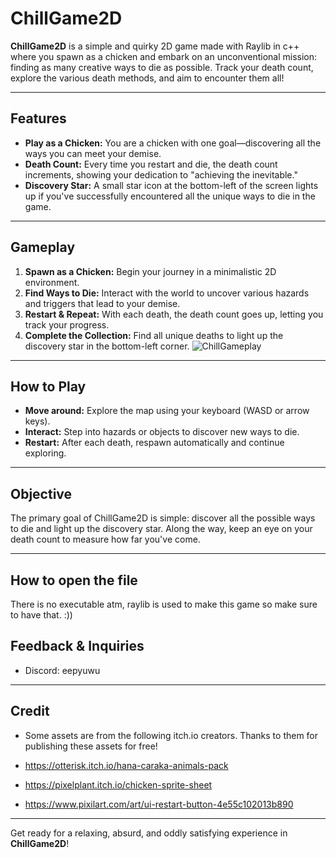 # ChillGame2D

**ChillGame2D** is a simple and quirky 2D game made with Raylib in c++ where you spawn as a chicken and embark on an unconventional mission: finding as many creative ways to die as possible. Track your death count, explore the various death methods, and aim to encounter them all!

---

## Features

- **Play as a Chicken:** You are a chicken with one goal—discovering all the ways you can meet your demise.
- **Death Count:** Every time you restart and die, the death count increments, showing your dedication to "achieving the inevitable."
- **Discovery Star:** A small star icon at the bottom-left of the screen lights up if you've successfully encountered all the unique ways to die in the game.

---

## Gameplay

1. **Spawn as a Chicken:** Begin your journey in a minimalistic 2D environment.
2. **Find Ways to Die:** Interact with the world to uncover various hazards and triggers that lead to your demise.
3. **Restart & Repeat:** With each death, the death count goes up, letting you track your progress.
4. **Complete the Collection:** Find all unique deaths to light up the discovery star in the bottom-left corner.
![ChillGameplay](https://github.com/user-attachments/assets/00a58964-c832-47ab-9e56-aaec4291b469)

---

## How to Play

- **Move around:** Explore the map using your keyboard (WASD or arrow keys).
- **Interact:** Step into hazards or objects to discover new ways to die.
- **Restart:** After each death, respawn automatically and continue exploring.

---

## Objective

The primary goal of ChillGame2D is simple: discover all the possible ways to die and light up the discovery star. Along the way, keep an eye on your death count to measure how far you've come.

---
## How to open the file

There is no executable atm, raylib is used to make this game so make sure to have that. :))

## Feedback & Inquiries

- Discord: eepyuwu
---
## Credit

- Some assets are from the following itch.io creators. Thanks to them for publishing these assets for free!
  
- https://otterisk.itch.io/hana-caraka-animals-pack
  
- https://pixelplant.itch.io/chicken-sprite-sheet
  
- https://www.pixilart.com/art/ui-restart-button-4e55c102013b890
---

Get ready for a relaxing, absurd, and oddly satisfying experience in **ChillGame2D**!

